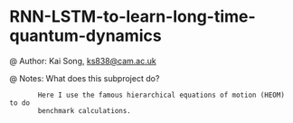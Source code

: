 # RNN-LSTM-to-learn-long-time-quantum-dynamics
@ Author:  Kai Song, ks838@cam.ac.uk

@ Notes:   What does this subproject do?

           Here I use the famous hierarchical equations of motion (HEOM) to do 
           benchmark calculations.

